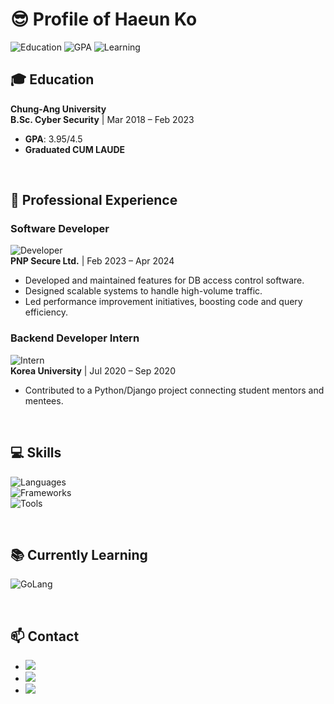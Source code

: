 # 😎 Profile of Haeun Ko

![Education](https://img.shields.io/badge/Education-B.Sc._Cyber_Security-blue)
![GPA](https://img.shields.io/badge/GPA-3.95%2F4.5-brightgreen)
![Learning](https://img.shields.io/badge/Currently_Learning-GoLang-yellow)  

## 🎓 Education
**Chung-Ang University**  
**B.Sc. Cyber Security** | Mar 2018 – Feb 2023  
- **GPA**: 3.95/4.5  
- **Graduated CUM LAUDE**  
  
<br>

## 💼 Professional Experience

### Software Developer  
![Developer](https://img.shields.io/badge/Role-Software_Developer-blue) <br>
**PNP Secure Ltd.** | Feb 2023 – Apr 2024  
- Developed and maintained features for DB access control software.
- Designed scalable systems to handle high-volume traffic.
- Led performance improvement initiatives, boosting code and query efficiency.

### Backend Developer Intern  
![Intern](https://img.shields.io/badge/Role-Backend_Developer_Intern-lightgrey) <br>
**Korea University** | Jul 2020 – Sep 2020  
- Contributed to a Python/Django project connecting student mentors and mentees.

<br>

## 💻 Skills

![Languages](https://img.shields.io/badge/Languages-Python%2C_C%2FC++%2C_SQL%2C_JavaScript%2C_Java-informational)  
![Frameworks](https://img.shields.io/badge/Frameworks-React.js%2C_Spring_Boot-lightblue)  
![Tools](https://img.shields.io/badge/Tools-Git%2C_Docker%2C_Wireshark-orange)

<br>

## 📚 Currently Learning  
![GoLang](https://img.shields.io/badge/Language-GoLang-yellow)

<br>

## 📫 Contact
- [<img src="https://img.shields.io/badge/Haeun_LinkedIn-0077B5?style=flat&logo=LinkedIn&logoColor=white"/>](https://www.linkedin.com/in/haeun-ko-a9b80a183/)
- [<img src="https://img.shields.io/badge/Haeun_Website-663399?style=flat&logo=webtrees&logoColor=white"/>](https://hekoh99.github.io/)
- <img src="https://img.shields.io/badge/haeun.ko99@gmail.com-EA4335?style=flat&logo=Gmail&logoColor=white"/> 
